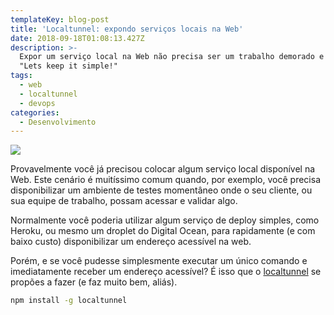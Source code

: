 ```yaml
---
templateKey: blog-post
title: 'Localtunnel: expondo serviços locais na Web'
date: 2018-09-18T01:08:13.427Z
description: >-
  Expor um serviço local na Web não precisa ser um trabalho demorado e caro.
  "Lets keep it simple!"
tags:
  - web
  - localtunnel
  - devops
categories:
  - Desenvolvimento
---
```

![](/img/captura-de-tela-de-2018-09-17-22-23-46.png)

Provavelmente você já precisou colocar algum serviço local disponível na Web. Este cenário é muitíssimo comum quando, por exemplo, você precisa disponibilizar um ambiente de testes momentâneo onde o seu cliente, ou sua equipe de trabalho, possam acessar e validar algo.

Normalmente você poderia utilizar algum serviço de deploy simples, como Heroku, ou mesmo um droplet do Digital Ocean, para rapidamente (e com baixo custo) disponibilizar um endereço acessível na web.

Porém, e se você pudesse simplesmente executar um único comando e imediatamente receber um endereço acessível? É isso que o [localtunnel](https://localtunnel.github.io/www/) se propões a fazer (e faz muito bem, aliás).

```bash
npm install -g localtunnel
```
